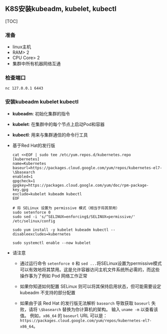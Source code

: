 ## K8S安装kubeadm, kubelet, kubectl

[TOC]

### 准备

- linux主机
- RAM> 2
- CPU Core> 2
- 集群中所有机器网络互通

### 检查端口

```
nc 127.0.0.1 6443
```

### 安装kubeadm kubelet kubectl

- **kubeadm**: 初始化集群的指令

- **kubelet**: 在集群中的每个节点上启动Pod和容器

- **kubectl**: 用来与集群通信的命令行工具

- 基于Red Hat的发行版

  ```
  cat <<EOF | sudo tee /etc/yum.repos.d/kubernetes.repo
  [kubernetes]
  name=Kubernetes
  baseurl=https://packages.cloud.google.com/yum/repos/kubernetes-el7-\$basearch
  enabled=1
  gpgcheck=1
  gpgkey=https://packages.cloud.google.com/yum/doc/rpm-package-key.gpg
  exclude=kubelet kubeadm kubectl
  EOF
  
  # 将 SELinux 设置为 permissive 模式（相当于将其禁用）
  sudo setenforce 0
  sudo sed -i 's/^SELINUX=enforcing$/SELINUX=permissive/' /etc/selinux/config
  
  sudo yum install -y kubelet kubeadm kubectl --disableexcludes=kubernetes
  
  sudo systemctl enable --now kubelet
  ```

- 请注意

  - 通过运行命令 `setenforce 0` 和 `sed ...`将SELinux设置为permissive模式可以有效地将其禁用。这是允许容器访问主机文件系统所必需的，而这些操作事为了例如 Pod 网络工作正常

  - 如果你知道如何配置 SELinux 则可以将其保持启用状态，但可能需要设定 kubeadm 不支持的部分配置

  - 如果由于该 Red Hat 的发行版无法解析 `basearch` 导致获取 `baseurl` 失败，请将 `\$basearch` 替换为你计算机的架构。 输入 `uname -m` 以查看该值。 例如，`x86_64` 的 `baseurl` URL 可以是：`https://packages.cloud.google.com/yum/repos/kubernetes-el7-x86_64`。